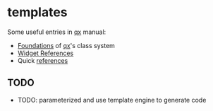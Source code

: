 # templates

Some useful entries in [qx] manual:

- [Foundations](http://www.qooxdoo.org/5.0.1/pages/core.html) of [qx]'s class system
- [Widget References](http://www.qooxdoo.org/current/pages/widget/widget_ref.html)
- Quick [references](http://www.qooxdoo.org/5.0.1/pages/references.html)

## TODO

- TODO: parameterized and use template engine to generate code

[qx]:http://www.qooxdoo.org